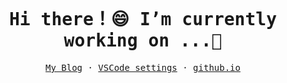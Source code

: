 <br/>
<samp ><h1 align=center> Hi there！😄 I’m currently working on ...🌱 </h1></samp>
<samp>
    <p align=center>
        <a href="http://liukun.fun">My Blog</a> ·
        <a href="https://github.com/anshengng/vscode-setting.git">VSCode settings</a> ·
        <a href="https://anshengng.github.io/liukun_github_io/">github.io</a>
    </p>
</samp>



<!--
**anshengng/anshengng** is a ✨ _special_ ✨ repository because its `README.md` (this file) appears on your GitHub profile.

Here are some ideas to get you started:

- 🔭 I’m currently working on ...
- 🌱 I’m currently learning ...
- 👯 I’m looking to collaborate on ...
- 🤔 I’m looking for help with ...
- 💬 Ask me about ...
- 📫 How to reach me: ...
- 😄 Pronouns: ...
- ⚡ Fun fact: ...
-->
